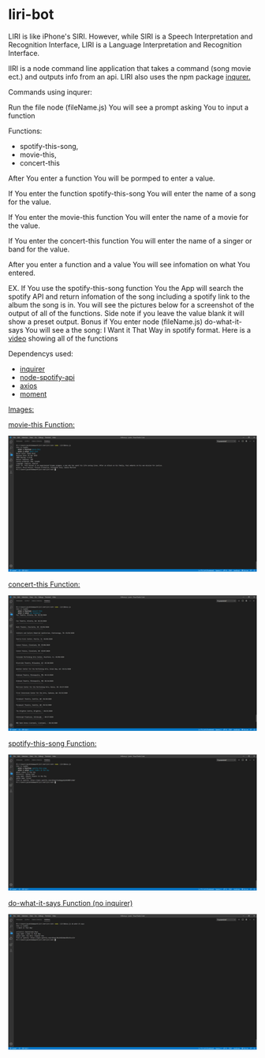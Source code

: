 # liri-bot
 LIRI is like iPhone's SIRI. However, while SIRI is a Speech Interpretation and Recognition Interface, LIRI is a Language Interpretation and Recognition Interface.
 
 lIRI is a node command line application that takes a command (song movie ect.) and outputs info from an api.
 LIRI also uses the npm package <a href="https://www.npmjs.com/package/inquirer" target="_blank">inqurer.</a>
 
 
 Commands using inqurer:
 
Run the file node (fileName.js)
You will see a prompt asking You to input a function

Functions:

- spotify-this-song,
- movie-this,
- concert-this

After You enter a function You will be pormped to enter a value.

If You enter the function spotify-this-song You will enter the name of a song for the value.

If You enter the movie-this function You will enter the name of a movie for the value.

If You enter the concert-this function You will enter the name of a singer or band for the value.

After you enter a function and a value You will see infomation on what You entered.

EX. If You use the spotify-this-song function You the App will search the spotify API and return infomation of the song including a spotify link to the album the song is in.
You will see the pictures below for a screenshot of the output of all of the functions.
Side note if you leave the value blank it will show a preset output.
Bonus if You enter node (fileName.js) do-what-it-says You will see a the song: I Want it That Way in spotify format.
Here is a <a href="https://youtu.be/Tu2cmcbT_rM" target="_blank">video</a> showing all of the functions 

Dependencys used:
- <a href="https://www.npmjs.com/package/inquirer" target="_blank">inquirer
- node-spotify-api
- axios
- moment


Images:

movie-this Function:

<img src="images/movie-this.png">

concert-this Function:

<img src="images/concert-this.png">

spotify-this-song Function:

<img src="images/spotify-this-song.png">

do-what-it-says Function (no inquirer)

<img src="images/do-what-it-says.png">

